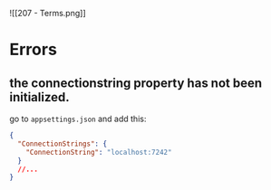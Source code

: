 ![[207 - Terms.png]]

# Errors

## the connectionstring property has not been initialized.
go to `appsettings.json` and add this:
```json
{
  "ConnectionStrings": {
    "ConnectionString": "localhost:7242"
  }
  //...
}
```
